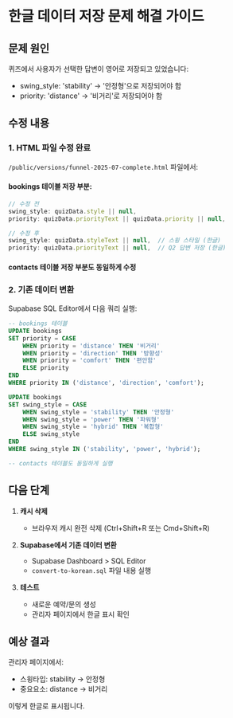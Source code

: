 # 한글 데이터 저장 문제 해결 가이드

## 문제 원인
퀴즈에서 사용자가 선택한 답변이 영어로 저장되고 있었습니다:
- swing_style: 'stability' → '안정형'으로 저장되어야 함
- priority: 'distance' → '비거리'로 저장되어야 함

## 수정 내용

### 1. HTML 파일 수정 완료
`/public/versions/funnel-2025-07-complete.html` 파일에서:

#### bookings 테이블 저장 부분:
```javascript
// 수정 전
swing_style: quizData.style || null,
priority: quizData.priorityText || quizData.priority || null,

// 수정 후
swing_style: quizData.styleText || null,  // 스윙 스타일 (한글)
priority: quizData.priorityText || null,  // Q2 답변 저장 (한글)
```

#### contacts 테이블 저장 부분도 동일하게 수정

### 2. 기존 데이터 변환

Supabase SQL Editor에서 다음 쿼리 실행:

```sql
-- bookings 테이블
UPDATE bookings
SET priority = CASE 
    WHEN priority = 'distance' THEN '비거리'
    WHEN priority = 'direction' THEN '방향성'
    WHEN priority = 'comfort' THEN '편안함'
    ELSE priority
END
WHERE priority IN ('distance', 'direction', 'comfort');

UPDATE bookings
SET swing_style = CASE 
    WHEN swing_style = 'stability' THEN '안정형'
    WHEN swing_style = 'power' THEN '파워형'
    WHEN swing_style = 'hybrid' THEN '복합형'
    ELSE swing_style
END
WHERE swing_style IN ('stability', 'power', 'hybrid');

-- contacts 테이블도 동일하게 실행
```

## 다음 단계

1. **캐시 삭제**
   - 브라우저 캐시 완전 삭제 (Ctrl+Shift+R 또는 Cmd+Shift+R)

2. **Supabase에서 기존 데이터 변환**
   - Supabase Dashboard > SQL Editor
   - `convert-to-korean.sql` 파일 내용 실행

3. **테스트**
   - 새로운 예약/문의 생성
   - 관리자 페이지에서 한글 표시 확인

## 예상 결과
관리자 페이지에서:
- 스윙타입: stability → 안정형
- 중요요소: distance → 비거리

이렇게 한글로 표시됩니다.
